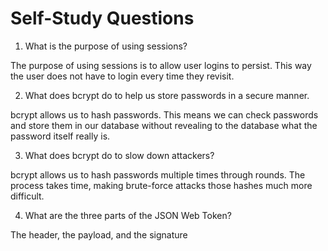 # Self-Study Questions

1. What is the purpose of using sessions?

The purpose of using sessions is to allow user logins to persist. This way the user does not have to login every time they revisit.

2. What does bcrypt do to help us store passwords in a secure manner.

bcrypt allows us to hash passwords. This means we can check passwords and store them in our database without revealing to the database what the password itself really is.

3. What does bcrypt do to slow down attackers?

bcrypt allows us to hash passwords multiple times through rounds. The process takes time, making brute-force attacks those hashes much more difficult.

4. What are the three parts of the JSON Web Token?

The header, the payload, and the signature
